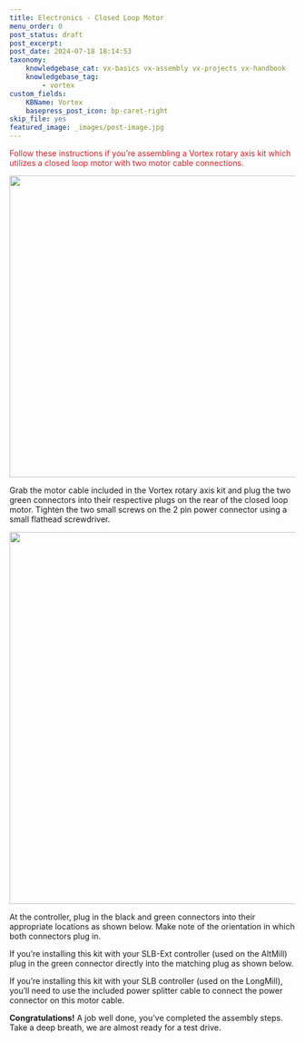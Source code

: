 ```yaml
---
title: Electronics - Closed Loop Motor
menu_order: 0
post_status: draft
post_excerpt: 
post_date: 2024-07-18 18:14:53
taxonomy:
    knowledgebase_cat: vx-basics vx-assembly vx-projects vx-handbook
    knowledgebase_tag:
        - vortex
custom_fields:
    KBName: Vortex
    basepress_post_icon: bp-caret-right
skip_file: yes
featured_image: _images/post-image.jpg
---
```


<span style="color: #d22329;">Follow these instructions if you’re assembling a Vortex rotary axis kit which utilizes a closed loop motor with two motor cable connections.</span>

<img class="aligncenter size-medium wp-image-10530" src="https://resources.sienci.com/wp-content/uploads/2023/08/9.1_CLS-Motor-Wire-850x532.jpg" alt="" width="850" height="532" />

Grab the motor cable included in the Vortex rotary axis kit and plug the two green connectors into their respective plugs on the rear of the closed loop motor. Tighten the two small screws on the 2 pin power connector using a small flathead screwdriver.

<img class="aligncenter size-medium wp-image-10649" src="https://resources.sienci.com/wp-content/uploads/2024/09/SLBExtVortexCLSMotorWiring-850x656.jpg" alt="" width="850" height="656" />

At the controller, plug in the black and green connectors into their appropriate locations as shown below. Make note of the orientation in which both connectors plug in.

If you’re installing this kit with your SLB-Ext controller (used on the AltMill) plug in the green connector directly into the matching plug as shown below.

If you’re installing this kit with your SLB controller (used on the LongMill), you’ll need to use the included power splitter cable to connect the power connector on this motor cable.

**Congratulations!** A job well done, you’ve completed the assembly steps. Take a deep breath, we are almost ready for a test drive.

